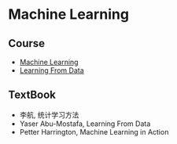 # Machine Learning

## Course
- [Machine Learning](http://speech.ee.ntu.edu.tw/~tlkagk/courses_ML17.html)
- [Learning From Data](https://work.caltech.edu/lectures.html)

## TextBook
- 李航, 统计学习方法
- Yaser Abu-Mostafa, Learning From Data
- Petter Harrington, Machine Learning in Action
